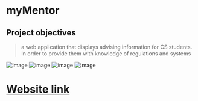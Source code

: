 # myMentor
## Project objectives
> a web application that displays advising information for CS students. In order to provide them with knowledge of regulations and systems


![image](https://github.com/HananAlradadi/myMentor/assets/87634898/9c2f700c-9d00-450c-ac6f-ae266581f261)
![image](https://github.com/HananAlradadi/myMentor/assets/87634898/4088ea68-9197-491a-9449-d773b2cf584d)
![image](https://github.com/HananAlradadi/myMentor/assets/87634898/97afbed0-ded7-46fd-8db2-73523b314fe8)
![image](https://github.com/HananAlradadi/myMentor/assets/87634898/0497755c-be75-4183-a971-73d7863b2810)


# [Website link](https://hananalradadi.github.io/myMentor/index.html)

